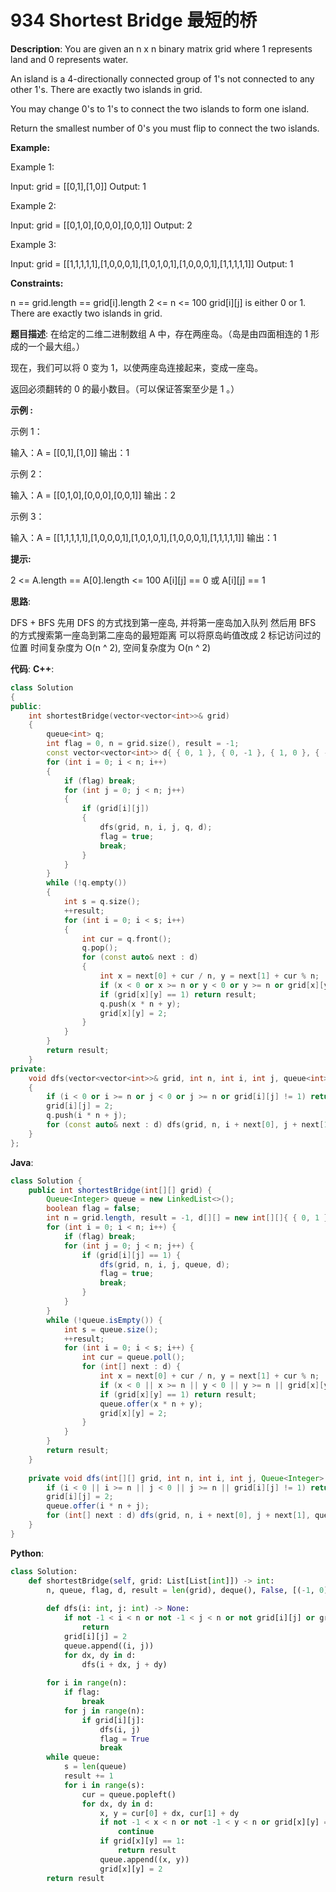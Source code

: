 # 934 Shortest Bridge 最短的桥

__Description__:
You are given an n x n binary matrix grid where 1 represents land and 0 represents water.

An island is a 4-directionally connected group of 1's not connected to any other 1's. There are exactly two islands in grid.

You may change 0's to 1's to connect the two islands to form one island.

Return the smallest number of 0's you must flip to connect the two islands.

__Example:__

Example 1:

Input: grid = [[0,1],[1,0]]
Output: 1

Example 2:

Input: grid = [[0,1,0],[0,0,0],[0,0,1]]
Output: 2

Example 3:

Input: grid = [[1,1,1,1,1],[1,0,0,0,1],[1,0,1,0,1],[1,0,0,0,1],[1,1,1,1,1]]
Output: 1

__Constraints:__

n == grid.length == grid[i].length
2 <= n <= 100
grid[i][j] is either 0 or 1.
There are exactly two islands in grid.

__题目描述__:
在给定的二维二进制数组 A 中，存在两座岛。（岛是由四面相连的 1 形成的一个最大组。）

现在，我们可以将 0 变为 1，以使两座岛连接起来，变成一座岛。

返回必须翻转的 0 的最小数目。（可以保证答案至少是 1 。）

__示例 :__

示例 1：

输入：A = [[0,1],[1,0]]
输出：1

示例 2：

输入：A = [[0,1,0],[0,0,0],[0,0,1]]
输出：2

示例 3：

输入：A = [[1,1,1,1,1],[1,0,0,0,1],[1,0,1,0,1],[1,0,0,0,1],[1,1,1,1,1]]
输出：1

__提示:__

2 <= A.length == A[0].length <= 100
A[i][j] == 0 或 A[i][j] == 1

__思路__:

DFS + BFS
先用 DFS 的方式找到第一座岛, 并将第一座岛加入队列
然后用 BFS 的方式搜索第一座岛到第二座岛的最短距离
可以将原岛屿值改成 2 标记访问过的位置
时间复杂度为 O(n ^ 2), 空间复杂度为 O(n ^ 2)

__代码__:
__C++__:

```C++
class Solution 
{
public:
    int shortestBridge(vector<vector<int>>& grid) 
    {
        queue<int> q;
        int flag = 0, n = grid.size(), result = -1; 
        const vector<vector<int>> d{ { 0, 1 }, { 0, -1 }, { 1, 0 }, { -1, 0 } };
        for (int i = 0; i < n; i++) 
        {
            if (flag) break;
            for (int j = 0; j < n; j++) 
            {
                if (grid[i][j]) 
                {
                    dfs(grid, n, i, j, q, d);
                    flag = true;
                    break;
                }
            }
        }
        while (!q.empty()) 
        {
            int s = q.size();
            ++result;
            for (int i = 0; i < s; i++) 
            {
                int cur = q.front();
                q.pop();
                for (const auto& next : d) 
                {
                    int x = next[0] + cur / n, y = next[1] + cur % n;
                    if (x < 0 or x >= n or y < 0 or y >= n or grid[x][y] == 2) continue;
                    if (grid[x][y] == 1) return result;
                    q.push(x * n + y);
                    grid[x][y] = 2;
                }
            }
        }
        return result;
    }
private:
    void dfs(vector<vector<int>>& grid, int n, int i, int j, queue<int>& q, const vector<vector<int>>& d) 
    {
        if (i < 0 or i >= n or j < 0 or j >= n or grid[i][j] != 1) return;
        grid[i][j] = 2;
        q.push(i * n + j);
        for (const auto& next : d) dfs(grid, n, i + next[0], j + next[1], q, d);
    }
};
```

__Java__:

```Java
class Solution {
    public int shortestBridge(int[][] grid) {
        Queue<Integer> queue = new LinkedList<>();
        boolean flag = false;
        int n = grid.length, result = -1, d[][] = new int[][]{ { 0, 1 }, { 0, -1 }, { 1, 0 }, { -1, 0 } };
        for (int i = 0; i < n; i++) {
            if (flag) break;
            for (int j = 0; j < n; j++) {
                if (grid[i][j] == 1) {
                    dfs(grid, n, i, j, queue, d);
                    flag = true;
                    break;
                }
            }
        }
        while (!queue.isEmpty()) {
            int s = queue.size();
            ++result;
            for (int i = 0; i < s; i++) {
                int cur = queue.poll();
                for (int[] next : d) {
                    int x = next[0] + cur / n, y = next[1] + cur % n;
                    if (x < 0 || x >= n || y < 0 || y >= n || grid[x][y] == 2) continue;
                    if (grid[x][y] == 1) return result;
                    queue.offer(x * n + y);
                    grid[x][y] = 2;
                }
            }
        }
        return result;
    }
    
    private void dfs(int[][] grid, int n, int i, int j, Queue<Integer> queue, int[][] d) {
        if (i < 0 || i >= n || j < 0 || j >= n || grid[i][j] != 1) return;
        grid[i][j] = 2;
        queue.offer(i * n + j);
        for (int[] next : d) dfs(grid, n, i + next[0], j + next[1], queue, d);
    }
}
```

__Python__:

```Python
class Solution:
    def shortestBridge(self, grid: List[List[int]]) -> int:
        n, queue, flag, d, result = len(grid), deque(), False, [(-1, 0), (1, 0), (0, -1), (0, 1)], -1
        
        def dfs(i: int, j: int) -> None:
            if not -1 < i < n or not -1 < j < n or not grid[i][j] or grid[i][j] == 2:
                return
            grid[i][j] = 2
            queue.append((i, j))
            for dx, dy in d:
                dfs(i + dx, j + dy)
                
        for i in range(n):
            if flag:
                break
            for j in range(n):
                if grid[i][j]:
                    dfs(i, j)
                    flag = True
                    break
        while queue:
            s = len(queue)
            result += 1
            for i in range(s):
                cur = queue.popleft()
                for dx, dy in d:
                    x, y = cur[0] + dx, cur[1] + dy
                    if not -1 < x < n or not -1 < y < n or grid[x][y] == 2:
                        continue
                    if grid[x][y] == 1:
                        return result
                    queue.append((x, y))
                    grid[x][y] = 2
        return result
```
